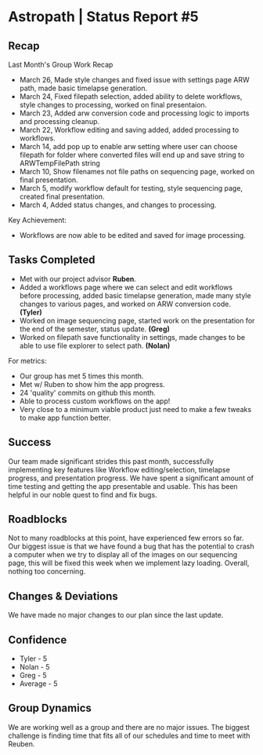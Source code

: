 # Astropath | Status Report #5

## Recap
Last Month's Group Work Recap
 - March 26, Made style changes and fixed issue with settings page ARW path, made basic timelapse generation.
 - March 24, Fixed filepath selection, added ability to delete workflows, style changes to processing, worked on final presentaion.
 - March 23, Added arw conversion code and processing logic to imports and processing cleanup.
 - March 22, Workflow editing and saving added, added processing to workflows.
 - March 14, add pop up to enable arw setting where user can choose filepath for folder where converted files will end up and save string to ARWTempFilePath string
 - March 10, Show filenames not file paths on sequencing page, worked on final presentation.
 - March 5, modify workflow default for testing, style sequencing page, created final presentation.
 - March 4, Added status changes, and changes to processing.

Key Achievement:

  - Workflows are now able to be edited and saved for image processing.

## Tasks Completed

- Met with our project advisor **Ruben**.
- Added a workflows page where we can select and edit workflows before processing, added basic timelapse generation, made many style changes to various pages, and worked on ARW conversion code. **(Tyler)**
- Worked on image sequencing page, started work on the presentation for the end of the semester, status update. **(Greg)**
- Worked on filepath save functionality in settings, made changes to be able to use file explorer to select path.  **(Nolan)**

For metrics:
- Our group has met 5 times this month. 
- Met w/ Ruben to show him the app progress.
- 24 'quality' commits on github this month.
- Able to process custom workflows on the app!
- Very close to a minimum viable product 
just need to make a few tweaks to make app
function better.

## Success

Our team made significant strides this past month, successfully implementing key features like Workflow editing/selection, timelapse progress, and presentation progress. We have spent a significant amount of time testing and getting the app presentable and usable. This has been helpful in our noble quest to find and fix bugs. 

## Roadblocks
Not to many roadblocks at this point, have experienced few errors so far. Our biggest issue is that we have found a bug that has the potential to crash a computer when we try to display all of the images on our sequencing page, this will be fixed this week when we implement lazy loading. Overall, nothing too concerning.

## Changes & Deviations
We have made no major changes to our plan since the last update.

## Confidence
- Tyler - 5
-  Nolan - 5
-  Greg - 5
-  Average - 5


## Group Dynamics
We are working well as a group and there are no major issues. The biggest challenge is finding time that fits all of our schedules and time to meet with Reuben.

